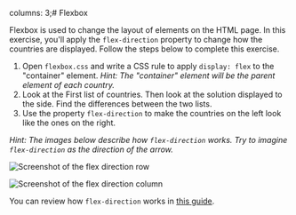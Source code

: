columns: 3;# Flexbox

Flexbox is used to change the layout of elements on the HTML page. In this exercise, you'll apply the `flex-direction` property to change how the countries are displayed. Follow the steps below to complete this exercise.

1. Open `flexbox.css` and write a CSS rule to apply `display: flex` to the "container" element. _Hint: The "container" element will be the parent element of each country._
2. Look at the First list of countries. Then look at the solution displayed to the side. Find the differences between the two lists.
3. Use the property `flex-direction` to make the countries on the left look like the ones on the right.

_Hint: The images below describe how `flex-direction` works. Try to imagine `flex-direction` as the direction of the arrow._

![Screenshot of the flex direction row](/images/11/example-row.png)

![Screenshot of the flex direction column](/images/11/example-column.png)

You can review how `flex-direction` works in [this guide](https://css-tricks.com/snippets/css/a-guide-to-flexbox).
